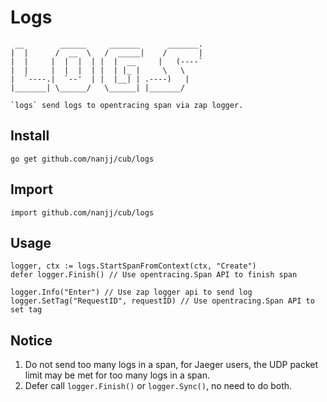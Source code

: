 # Logs
```
 __        ______     _______      _______.
|  |      /  __  \   /  _____|    /       |
|  |     |  |  |  | |  |  __     |   (----`
|  |     |  |  |  | |  | |_ |     \   \
|  `----.|  `--'  | |  |__| | .----)   |
|_______| \______/   \______| |_______/

`logs` send logs to opentracing span via zap logger.

```
## Install

```
go get github.com/nanjj/cub/logs
```

## Import
```
import github.com/nanjj/cub/logs

```

## Usage

```
logger, ctx := logs.StartSpanFromContext(ctx, "Create")
defer logger.Finish() // Use opentracing.Span API to finish span

logger.Info("Enter") // Use zap logger api to send log
logger.SetTag("RequestID", requestID) // Use opentracing.Span API to set tag
```
## Notice

1. Do not send too many logs in a span, for Jaeger users, the UDP
   packet limit may be met for too many logs in a span.
2. Defer call `logger.Finish()` or `logger.Sync()`, no need to do both.
